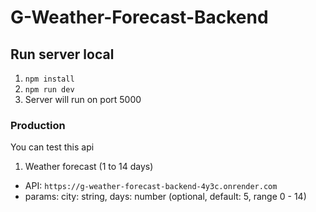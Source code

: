 # G-Weather-Forecast-Backend

## Run server local
1. `npm install`
2. `npm run dev`
3. Server will run on port 5000

### Production
You can test this api
1. Weather forecast (1 to 14 days)
* API: `https://g-weather-forecast-backend-4y3c.onrender.com`
* params: city: string, days: number (optional, default: 5, range 0 - 14)